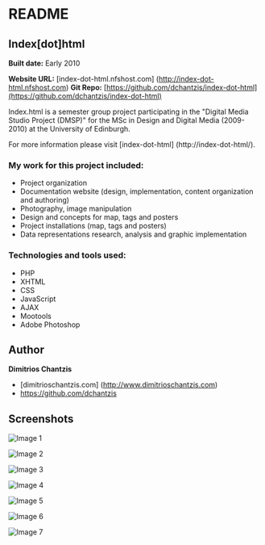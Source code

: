 # README

## Index[dot]html
**Built date:** Early 2010

**Website URL:** [index-dot-html.nfshost.com] (http://index-dot-html.nfshost.com)
**Git Repo:** [https://github.com/dchantzis/index-dot-html](https://github.com/dchantzis/index-dot-html)

Index.html is a semester group project participating in the "Digital Media Studio Project (DMSP)" for the MSc in Design and Digital Media (2009-2010) at the University of Edinburgh.

For more information please visit [index-dot-html] (http://index-dot-html/).

### My work for this project included:

* Project organization
* Documentation website (design, implementation, content organization and authoring)
* Photography, image manipulation
* Design and concepts for map, tags and posters
* Project installations (map, tags and posters)
* Data representations research, analysis and graphic implementation

### Technologies and tools used:

* PHP
* XHTML
* CSS
* JavaScript
* AJAX
* Mootools
* Adobe Photoshop

## Author

**Dimitrios Chantzis**
- [dimitrioschantzis.com] (http://www.dimitrioschantzis.com)
- <https://github.com/dchantzis>

## Screenshots
![Image 1](https://s3-eu-west-1.amazonaws.com/dimitrioschantzis.com/projects/index-dot-html/screenshot-1.jpg)

![Image 2](https://s3-eu-west-1.amazonaws.com/dimitrioschantzis.com/projects/index-dot-html/screenshot-2.jpg)

![Image 3](https://s3-eu-west-1.amazonaws.com/dimitrioschantzis.com/projects/index-dot-html/screenshot-3.jpg)

![Image 4](https://s3-eu-west-1.amazonaws.com/dimitrioschantzis.com/projects/index-dot-html/screenshot-4.jpg)

![Image 5](https://s3-eu-west-1.amazonaws.com/dimitrioschantzis.com/projects/index-dot-html/screenshot-5.jpg)

![Image 6](https://s3-eu-west-1.amazonaws.com/dimitrioschantzis.com/projects/index-dot-html/screenshot-6.jpg)

![Image 7](https://s3-eu-west-1.amazonaws.com/dimitrioschantzis.com/projects/index-dot-html/screenshot-7.jpg)
